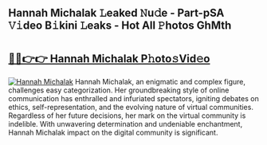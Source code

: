 ## Hannah Michalak 𝙻eaked 𝙽u𝚍e - Part-pSA 𝚅𝚒deo B𝚒kini 𝙻eaks - Hot All 𝙿hotos GhMth

# <h2><a href="http://ld6rvu.urlbe.top/?page=Hannah+Michalak">🔗🔗👉👉 Hannah Michalak P𝚑oto𝚜Vid𝚎o</a></h2>

[![Hannah Michalak](https://i.imgur.com/eBuTRDB.gif)](http://ld6rvu.urlbe.top/?page=Hannah+Michalak)
Hannah Michalak, an enigmatic and complex figure, challenges easy categorization. Her groundbreaking style of online communication has enthralled and infuriated spectators, igniting debates on ethics, self-representation, and the evolving nature of virtual communities. Regardless of her future decisions, her mark on the virtual community is indelible. With unwavering determination and undeniable enchantment, Hannah Michalak impact on the digital community is significant.
